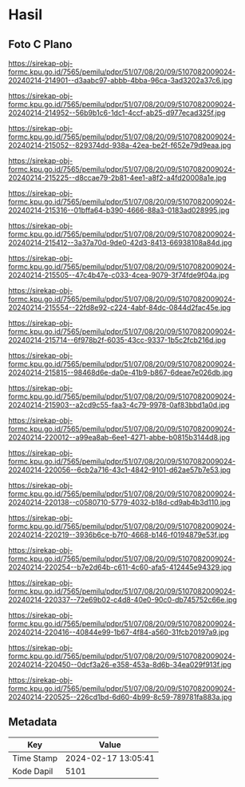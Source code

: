 # Hasil

## Foto C Plano

https://sirekap-obj-formc.kpu.go.id/7565/pemilu/pdpr/51/07/08/20/09/5107082009024-20240214-214901--d3aabc97-abbb-4bba-96ca-3ad3202a37c6.jpg

https://sirekap-obj-formc.kpu.go.id/7565/pemilu/pdpr/51/07/08/20/09/5107082009024-20240214-214952--56b9b1c6-1dc1-4ccf-ab25-d977ecad325f.jpg

https://sirekap-obj-formc.kpu.go.id/7565/pemilu/pdpr/51/07/08/20/09/5107082009024-20240214-215052--829374dd-938a-42ea-be2f-f652e79d9eaa.jpg

https://sirekap-obj-formc.kpu.go.id/7565/pemilu/pdpr/51/07/08/20/09/5107082009024-20240214-215225--d8ccae79-2b81-4ee1-a8f2-a4fd20008a1e.jpg

https://sirekap-obj-formc.kpu.go.id/7565/pemilu/pdpr/51/07/08/20/09/5107082009024-20240214-215316--01bffa64-b390-4666-88a3-0183ad028995.jpg

https://sirekap-obj-formc.kpu.go.id/7565/pemilu/pdpr/51/07/08/20/09/5107082009024-20240214-215412--3a37a70d-9de0-42d3-8413-66938108a84d.jpg

https://sirekap-obj-formc.kpu.go.id/7565/pemilu/pdpr/51/07/08/20/09/5107082009024-20240214-215505--47c4b47e-c033-4cea-9079-3f74fde9f04a.jpg

https://sirekap-obj-formc.kpu.go.id/7565/pemilu/pdpr/51/07/08/20/09/5107082009024-20240214-215554--22fd8e92-c224-4abf-84dc-0844d2fac45e.jpg

https://sirekap-obj-formc.kpu.go.id/7565/pemilu/pdpr/51/07/08/20/09/5107082009024-20240214-215714--6f978b2f-6035-43cc-9337-1b5c2fcb216d.jpg

https://sirekap-obj-formc.kpu.go.id/7565/pemilu/pdpr/51/07/08/20/09/5107082009024-20240214-215815--98468d6e-da0e-41b9-b867-6deae7e026db.jpg

https://sirekap-obj-formc.kpu.go.id/7565/pemilu/pdpr/51/07/08/20/09/5107082009024-20240214-215903--a2cd9c55-faa3-4c79-9978-0af83bbd1a0d.jpg

https://sirekap-obj-formc.kpu.go.id/7565/pemilu/pdpr/51/07/08/20/09/5107082009024-20240214-220012--a99ea8ab-6ee1-4271-abbe-b0815b3144d8.jpg

https://sirekap-obj-formc.kpu.go.id/7565/pemilu/pdpr/51/07/08/20/09/5107082009024-20240214-220056--6cb2a716-43c1-4842-9101-d62ae57b7e53.jpg

https://sirekap-obj-formc.kpu.go.id/7565/pemilu/pdpr/51/07/08/20/09/5107082009024-20240214-220138--c0580710-5779-4032-b18d-cd9ab4b3d110.jpg

https://sirekap-obj-formc.kpu.go.id/7565/pemilu/pdpr/51/07/08/20/09/5107082009024-20240214-220219--3936b6ce-b7f0-4668-b146-f0194879e53f.jpg

https://sirekap-obj-formc.kpu.go.id/7565/pemilu/pdpr/51/07/08/20/09/5107082009024-20240214-220254--b7e2d64b-c611-4c60-afa5-412445e94329.jpg

https://sirekap-obj-formc.kpu.go.id/7565/pemilu/pdpr/51/07/08/20/09/5107082009024-20240214-220337--72e69b02-c4d8-40e0-90c0-db745752c66e.jpg

https://sirekap-obj-formc.kpu.go.id/7565/pemilu/pdpr/51/07/08/20/09/5107082009024-20240214-220416--40844e99-1b67-4f84-a560-31fcb20197a9.jpg

https://sirekap-obj-formc.kpu.go.id/7565/pemilu/pdpr/51/07/08/20/09/5107082009024-20240214-220450--0dcf3a26-e358-453a-8d6b-34ea029f913f.jpg

https://sirekap-obj-formc.kpu.go.id/7565/pemilu/pdpr/51/07/08/20/09/5107082009024-20240214-220525--226cd1bd-6d60-4b99-8c59-789781fa883a.jpg


## Metadata

| Key        | Value               |
| ---------- | ------------------- |
| Time Stamp | 2024-02-17 13:05:41 |
| Kode Dapil | 5101                |




